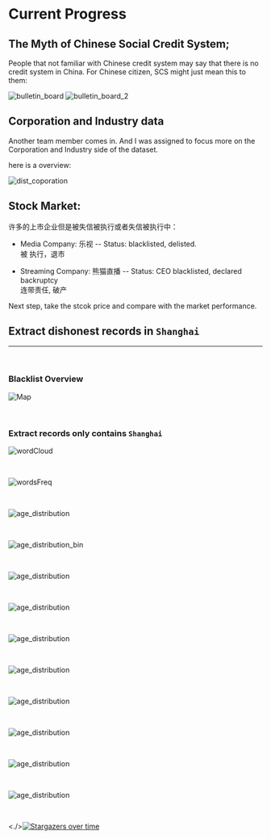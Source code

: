 # Current Progress

## The Myth of Chinese Social Credit System;

People that not familiar with Chinese credit system may say that there is no credit system in China. For Chinese citizen, SCS might just mean this to them: 

![bulletin_board](./Seminar/Assets/bulletin_2.jpeg)
![bulletin_board_2](./Seminar/Assets/bulletin.png)
## Corporation and Industry data

Another team member comes in. And I was assigned to focus more on the Corporation and Industry side of the dataset. 

here is a overview:  

![dist_coporation](./Coporation/dist_coporation.png)


## Stock Market: 
许多的上市企业但是被失信被执行或者失信被执行中：

- Media Company: 乐视 -- Status: blacklisted, delisted.<br>
  被 执行，退市

- Streaming Company: 熊猫直播 -- Status: CEO blacklisted, declared backruptcy <br>
  连带责任, 破产



Next step, take the stcok price and compare with the market performance.


## Extract dishonest records in `Shanghai`

--- 

<br>

### Blacklist Overview
![Map](img/research_progress/map.png) 

<br>

### Extract records only contains `Shanghai`

![wordCloud](img/research_progress/wordCloud_processing.png) 

<br>

![wordsFreq](img/research_progress/wordProcessing.png)

<br>

![age_distribution](img/research_progress/age_distribution.png)

<br>

![age_distribution_bin](img/research_progress/age_distribution_bin.png)



<br>

![age_distribution](img/research_progress/distribution_density.png)


<br>

![age_distribution](img/research_progress/dodge2_ageDist.png)


<br>

![age_distribution](img/research_progress/publish_date.png)


<br>

![age_distribution](img/research_progress/registration_date.png)


<br>

![age_distribution](img/research_progress/combined_plots.png)


<br>

![age_distribution](img/research_progress/corporation_blackListed.png)


<br>

![age_distribution](img/research_progress/barplot_corporation_blacklisted.png)

<br>

![age_distribution](img/research_progress/Court_distribution.png)


<br>



<./>[![Stargazers over time](https://starchart.cc/JunjieLeiCoe/WebScraper_Research2020S.svg)](https://starchart.cc/JunjieLeiCoe/WebSraper_Research2020S)
